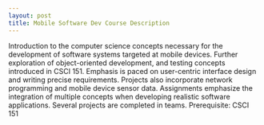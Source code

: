 ```yaml
---
layout: post
title: Mobile Software Dev Course Description
---
```

Introduction to the computer science concepts necessary for the development of software systems targeted at mobile devices. Further exploration of object-oriented development, and testing concepts introduced in CSCI 151. Emphasis is paced on user-centric interface design and writing precise requirements. Projects also incorporate network programming and mobile device sensor data. Assignments emphasize the integration of multiple concepts when developing realistic software applications. Several projects are completed in teams. Prerequisite: CSCI 151